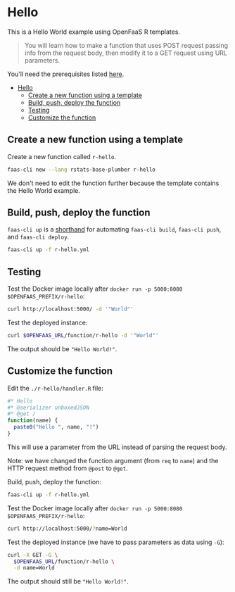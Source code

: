 # Hello

This is a Hello World example using OpenFaaS R templates.

> You will learn how to make a function that uses POST request passing info from the request body, then modify it to a GET request using URL parameters.

You'll need the prerequisites listed [here](https://github.com/analythium/openfaas-rstats-templates/tree/master/examples).

- [Hello](#hello)
  - [Create a new function using a template](#create-a-new-function-using-a-template)
  - [Build, push, deploy the function](#build-push-deploy-the-function)
  - [Testing](#testing)
  - [Customize the function](#customize-the-function)

## Create a new function using a template

Create a new function called `r-hello`.

```bash
faas-cli new --lang rstats-base-plumber r-hello
```

We don't need to edit the function further because the template contains the Hello World example.

## Build, push, deploy the function

`faas-cli up` is a [shorthand](https://docs.openfaas.com/cli/templates/)
for automating `faas-cli build`, `faas-cli push`, and `faas-cli deploy`.

```bash
faas-cli up -f r-hello.yml
```

## Testing

Test the Docker image locally after `docker run -p 5000:8080 $OPENFAAS_PREFIX/r-hello`:

```bash
curl http://localhost:5000/ -d '"World"'
```

Test the deployed instance:

```bash
curl $OPENFAAS_URL/function/r-hello -d '"World"'
```

The output should be `"Hello World!"`.

## Customize the function

Edit the `./r-hello/handler.R` file:

```R
#* Hello
#* @serializer unboxedJSON
#* @get /
function(name) {
  paste0("Hello ", name, "!")
}
```

This will use a parameter from the URL instead of parsing the request body.

Note: we have changed the function argument (from `req` to `name`) and the HTTP request method from `@post` to `@get`.

Build, push, deploy the function:

```bash
faas-cli up -f r-hello.yml
```

Test the Docker image locally after `docker run -p 5000:8080 $OPENFAAS_PREFIX/r-hello`:

```bash
curl http://localhost:5000/?name=World
```

Test the deployed instance (we have to pass parameters as data using `-G`):

```bash
curl -X GET -G \
  $OPENFAAS_URL/function/r-hello \
  -d name=World
```

The output should still be `"Hello World!"`.
